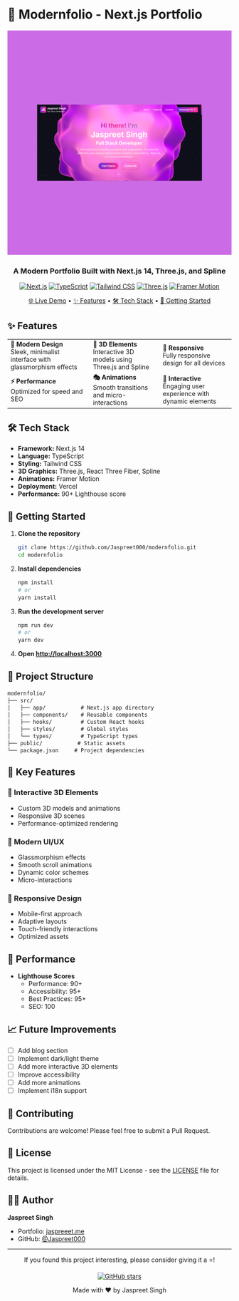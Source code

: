 # 🚀 Modernfolio - Next.js Portfolio

<div align="center">
  
  ![Modernfolio Banner](public/project/project-11.png)

  <h3>A Modern Portfolio Built with Next.js 14, Three.js, and Spline</h3>

  [![Next.js](https://img.shields.io/badge/Next.js-14-black?style=for-the-badge&logo=next.js)](https://nextjs.org/)
  [![TypeScript](https://img.shields.io/badge/TypeScript-5.0-blue?style=for-the-badge&logo=typescript)](https://www.typescriptlang.org/)
  [![Tailwind CSS](https://img.shields.io/badge/Tailwind-3.0-38B2AC?style=for-the-badge&logo=tailwind-css)](https://tailwindcss.com/)
  [![Three.js](https://img.shields.io/badge/Three.js-Latest-black?style=for-the-badge&logo=three.js)](https://threejs.org/)
  [![Framer Motion](https://img.shields.io/badge/Framer_Motion-Latest-ff69b4?style=for-the-badge&logo=framer)](https://www.framer.com/motion/)

  <a href="https://www.jaspreeet.me">🌐 Live Demo</a> • 
  <a href="#features">✨ Features</a> • 
  <a href="#tech-stack">🛠️ Tech Stack</a> • 
  <a href="#getting-started">🏁 Getting Started</a>

</div>

## ✨ Features

<div align="center">
  <table>
    <tr>
      <td>
        <strong>🎨 Modern Design</strong><br/>
        Sleek, minimalist interface with glassmorphism effects
      </td>
      <td>
        <strong>🌟 3D Elements</strong><br/>
        Interactive 3D models using Three.js and Spline
      </td>
      <td>
        <strong>📱 Responsive</strong><br/>
        Fully responsive design for all devices
      </td>
    </tr>
    <tr>
      <td>
        <strong>⚡ Performance</strong><br/>
        Optimized for speed and SEO
      </td>
      <td>
        <strong>🎭 Animations</strong><br/>
        Smooth transitions and micro-interactions
      </td>
      <td>
        <strong>🎯 Interactive</strong><br/>
        Engaging user experience with dynamic elements
      </td>
    </tr>
  </table>
</div>

## 🛠️ Tech Stack

- **Framework:** Next.js 14
- **Language:** TypeScript
- **Styling:** Tailwind CSS
- **3D Graphics:** Three.js, React Three Fiber, Spline
- **Animations:** Framer Motion
- **Deployment:** Vercel
- **Performance:** 90+ Lighthouse score

## 🏁 Getting Started

1. **Clone the repository**
   ```bash
   git clone https://github.com/Jaspreet000/modernfolio.git
   cd modernfolio
   ```

2. **Install dependencies**
   ```bash
   npm install
   # or
   yarn install
   ```

3. **Run the development server**
   ```bash
   npm run dev
   # or
   yarn dev
   ```

4. **Open [http://localhost:3000](http://localhost:3000)**

## 📁 Project Structure

```
modernfolio/
├── src/
│   ├── app/           # Next.js app directory
│   ├── components/    # Reusable components
│   ├── hooks/         # Custom React hooks
│   ├── styles/        # Global styles
│   └── types/         # TypeScript types
├── public/           # Static assets
└── package.json     # Project dependencies
```

## 🎯 Key Features

### 💫 Interactive 3D Elements
- Custom 3D models and animations
- Responsive 3D scenes
- Performance-optimized rendering

### 🎨 Modern UI/UX
- Glassmorphism effects
- Smooth scroll animations
- Dynamic color schemes
- Micro-interactions

### 📱 Responsive Design
- Mobile-first approach
- Adaptive layouts
- Touch-friendly interactions
- Optimized assets

## 🚀 Performance

- **Lighthouse Scores**
  - Performance: 90+
  - Accessibility: 95+
  - Best Practices: 95+
  - SEO: 100

## 📈 Future Improvements

- [ ] Add blog section
- [ ] Implement dark/light theme
- [ ] Add more interactive 3D elements
- [ ] Improve accessibility
- [ ] Add more animations
- [ ] Implement i18n support

## 🤝 Contributing

Contributions are welcome! Please feel free to submit a Pull Request.

## 📄 License

This project is licensed under the MIT License - see the [LICENSE](LICENSE) file for details.

## 👨‍💻 Author

**Jaspreet Singh**
- Portfolio: [jaspreeet.me](https://www.jaspreeet.me)
- GitHub: [@Jaspreet000](https://github.com/Jaspreet000)

---

<div align="center">
  <p>If you found this project interesting, please consider giving it a ⭐!</p>
  
  [![GitHub stars](https://img.shields.io/github/stars/Jaspreet000/modernfolio?style=social)](https://github.com/Jaspreet000/modernfolio/stargazers)
  
  Made with ❤️ by Jaspreet Singh
</div>
